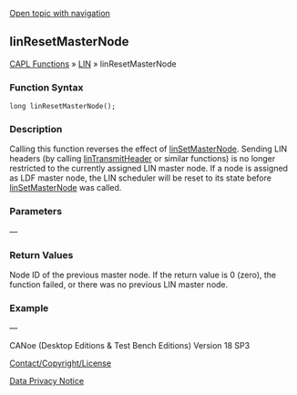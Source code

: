 [Open topic with navigation](../../../../../CANoeDEFamily.htm#Topics/CAPLFunctions/LIN/Functions/CAPLfunctionLINResetMasterNode.md)

## linResetMasterNode

[CAPL Functions](../../CAPLfunctions.md) » [LIN](../CAPLfunctionsLINOverview.md) » linResetMasterNode

### Function Syntax

```plaintext
long linResetMasterNode();
```

### Description

Calling this function reverses the effect of [linSetMasterNode](CAPLfunctionLINSetMasterNode.md). Sending LIN headers (by calling [linTransmitHeader](CAPLfunctionLINTransmitHeader.md) or similar functions) is no longer restricted to the currently assigned LIN master node. If a node is assigned as LDF master node, the LIN scheduler will be reset to its state before [linSetMasterNode](CAPLfunctionLINSetMasterNode.md) was called.

### Parameters

—

### Return Values

Node ID of the previous master node. If the return value is 0 (zero), the function failed, or there was no previous LIN master node.

### Example

—

CANoe (Desktop Editions & Test Bench Editions) Version 18 SP3

[Contact/Copyright/License](../../../Shared/ContactCopyrightLicense.md)

[Data Privacy Notice](https://www.vector.com/int/en/company/get-info/privacy-policy/)
